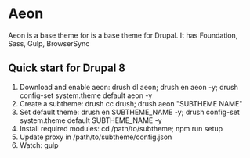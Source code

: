 # Aeon

Aeon is a base theme for is a base theme for Drupal. It has Foundation, Sass, Gulp, BrowserSync

## Quick start for Drupal 8

1. Download and enable aeon: drush dl aeon; drush en aeon -y; drush config-set system.theme default aeon -y
2. Create a subtheme: drush cc drush; drush aeon "SUBTHEME NAME"
3. Set default theme: drush en SUBTHEME_NAME -y; drush config-set system.theme default SUBTHEME_NAME -y
4. Install required modules: cd /path/to/subtheme; npm run setup
5. Update proxy in /path/to/subtheme/config.json
6. Watch: gulp
